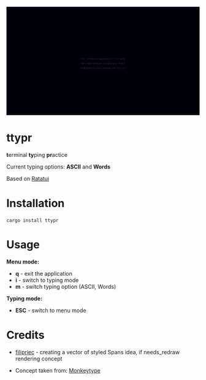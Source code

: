 ![](app-preview.gif)

# ttypr

**t**erminal **ty**ping **pr**actice

Current typing options: **ASCII** and **Words**

Based on [Ratatui][Repo]

# Installation

```shell
cargo install ttypr
```

# Usage

**Menu mode:**

- **q** - exit the application
- **i** - switch to typing mode
- **m** - switch typing option (ASCII, Words)

**Typing mode:**

- **ESC** - switch to menu mode

# Credits

- [filipriec][FilipsGitLab] - creating a vector of styled Spans idea, if needs_redraw rendering concept

- Concept taken from: [Monkeytype][MonkeytypeLink]

[Repo]: https://github.com/ratatui/ratatui
[FilipsGitLab]: gitlab.com/filipriec
[MonkeytypeLink]: monkeytype.com
